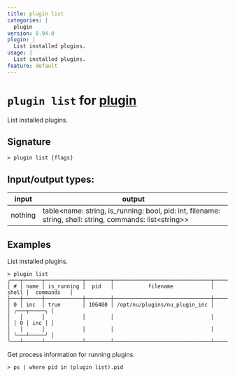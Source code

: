 ```yaml
---
title: plugin list
categories: |
  plugin
version: 0.94.0
plugin: |
  List installed plugins.
usage: |
  List installed plugins.
feature: default
---
```

<!-- This file is automatically generated. Please edit the command in https://github.com/nushell/nushell instead. -->

# `plugin list` for [plugin](/commands/categories/plugin.md)

<div class='command-title'>List installed plugins.</div>

## Signature

```> plugin list {flags} ```


## Input/output types:

| input   | output                                                                                                   |
| ------- | -------------------------------------------------------------------------------------------------------- |
| nothing | table\<name: string, is_running: bool, pid: int, filename: string, shell: string, commands: list\<string\>\> |

## Examples

List installed plugins.
```nu
> plugin list
╭───┬──────┬────────────┬────────┬───────────────────────────────┬───────┬─────────────╮
│ # │ name │ is_running │  pid   │           filename            │ shell │  commands   │
├───┼──────┼────────────┼────────┼───────────────────────────────┼───────┼─────────────┤
│ 0 │ inc  │ true       │ 106480 │ /opt/nu/plugins/nu_plugin_inc │       │ ╭───┬─────╮ │
│   │      │            │        │                               │       │ │ 0 │ inc │ │
│   │      │            │        │                               │       │ ╰───┴─────╯ │
╰───┴──────┴────────────┴────────┴───────────────────────────────┴───────┴─────────────╯

```

Get process information for running plugins.
```nu
> ps | where pid in (plugin list).pid

```
